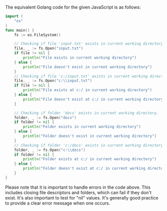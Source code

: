 The equivalent Golang code for the given JavaScript is as follows:
```go
import (
	"os"
)
func main() {
	fs := os.FileSystem()

	// Checking if file 'input.txt' exists in current working directory.
	file, _ := fs.Open("input.txt")
	if file != nil {
		println("File exists in current working directory")
	} else {
		println("File doesn't exist in current working directory")
	}
	// Checking if file 'c:/input.txt' exists in current working directory.
	file, _ := fs.Open("c:\\input.txt")
	if file != nil {
		println("File exists at c:/ in current working directory")
	} else {
		println("File doesn't exist at c:/ in current working directory")
	}

	// Checking if folder 'docs' exists in current working directory.
	folder, _ := fs.Open("docs")
	if folder != nil {
		println("Folder exists in current working directory")
	} else {
		println("Folder doesn't exist in current working directory")
	}
	// Checking if folder 'c:/docs' exists in current working directory.
	folder, _ := fs.Open("c:\\docs")
	if folder != nil {
		println("Folder exists at c:/ in current working directory")
	} else {
		println("Folder doesn't exist at c:/ in current working directory")
	}
}
```
Please note that it is important to handle errors in the code above. This includes closing file descriptors and folders, which can fail if they don't exist. It's also important to test for "nil" values. It's generally good practice to provide a clear error message when one occurs.
